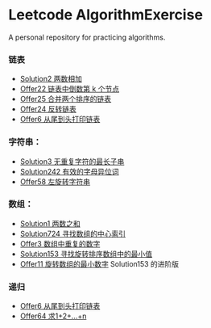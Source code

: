 # Leetcode AlgorithmExercise

A personal repository for practicing algorithms.

### 链表

* [Solution2 两数相加](src/leetcode/Solution2.java)
* [Offer22 链表中倒数第 k 个节点](src/leetcode/offer/Offer22.java)
* [Offer25 合并两个排序的链表](src/leetcode/offer/Offer25.java)
* [Offer24 反转链表](src/leetcode/offer/Offer24.java)
* [Offer6 从尾到头打印链表](src/leetcode/offer/Offer6.java)

### 字符串：

* [Solution3 无重复字符的最长子串](src/leetcode/Solution3.java)
* [Solution242 有效的字母异位词](src/leetcode/Solution242.java)
* [Offer58 左旋转字符串](src/leetcode/offer/Offer58.java)

### 数组：

* [Solution1 两数之和](src/leetcode/Solution1.java)
* [Solution724 寻找数组的中心索引](src/leetcode/Solution724.java)
* [Offer3 数组中重复的数字](src/leetcode/offer/Offer3.java)
* [Solution153 寻找旋转排序数组中的最小值](src/leetcode/Solution153.java)
* [Offer11 旋转数组的最小数字](src/leetcode/offer/Offer11.java)  Solution153 的进阶版

### 递归
* [Offer6 从尾到头打印链表](src/leetcode/offer/Offer6.java)
* [Offer64 求1+2+…+n](src/leetcode/offer/Offer64.java)